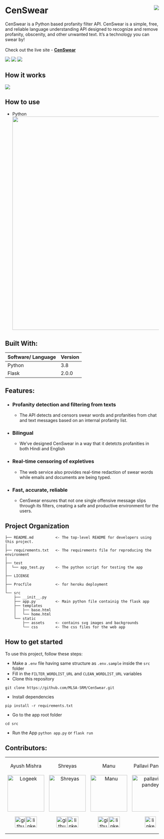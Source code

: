 # CenSwear <img src="https://i.ibb.co/LpTqC8H/censwear.png" align="right">
CenSwear is a Python based profanity filter API. CenSwear is a simple, free, and reliable language understanding API designed to recognize and remove profanity, obscenity, and other unwanted text. It’s a technology you can swear by!<br><br>
Check out the live site - [**CenSwear**](https://censwear.msclubsrm.in/)

![](https://img.shields.io/github/forks/MLSA-SRM/CenSwear?color=green&style=for-the-badge)
![](https://img.shields.io/github/stars/MLSA-SRM/CenSwear?color=silver&style=for-the-badge)
![](https://img.shields.io/github/license/MLSA-SRM/CenSwear?color=yellow&style=for-the-badge)

## How it works
<img src="https://i.imgur.com/YYiEfI4.gif" align="center">

## How to use
* Python <br>
  <img src="https://i.imgur.com/r8Pmn50.png" width="700">

## Built With:
| Software/ Language | Version |
|----------|---------|
| Python | 3.8 |
| Flask | 2.0.0 |

## Features:
* ### Profanity detection and filtering from texts 
  * The API detects and censors swear words and profanities from chat and text messages based on an internal profanity list.

* ### Bilingual
  * We’ve designed CenSwear in a way that it detetcts profanities in both Hindi and English
  
* ### Real-time censoring of expletives
  * The web service also provides real-time redaction of swear words while emails and documents are being typed.
  
* ### Fast, accurate, reliable
  * CenSwear ensures that not one single offensive message slips through its filters, creating a safe and productive environment for the users.
  

Project Organization
------------

    ├── README.md          <- The top-level README for developers using this project.
    │
    ├── requirements.txt   <- The requirements file for reproducing the environment
    │
    ├── test
    │  └── app_test.py     <- The python script for testing the app
    │
    ├── LICENSE
    │
    ├── Procfile           <- for heroku deployment
    │
    └── src
        ├── __init__.py 
        ├── app.py         <- Main python file containig the flask app
        ├── templates
        │   ├── base.html
        │   └── home.html
        └── static
            ├── assets     <- contains svg images and backgrounds 
            └── css        <- The css files for the web app



## How to get started
To use this project, follow these steps:

* Make a `.env` file having same structure as `.env.sample` inside the `src` folder
* Fill in the `FILTER_WORDLIST_URL` and `CLEAN_WORDLIST_URL` variables
* Clone this repository 
```
git clone https://github.com/MLSA-SRM/CenSwear.git
```
* Install dependencies 
```
pip install -r requirements.txt
```
* Go to the app root folder 
```
cd src
```
* Run the App  `python app.py` or `flask run`

## Contributors:
<table>
<td><p align="center">    Ayush Mishra  <br><br><img src = "https://avatars.githubusercontent.com/u/36323763?v=4"  height="120" alt="Logeek"></p><p align="center"><a href = "https://github.com/sudo-logic"><img src = "http://www.iconninja.com/files/241/825/211/round-collaboration-social-github-code-circle-network-icon.svg" width="36" height = "36" alt="github-logo"/></a><a href = "https://www.linkedin.com/in/ayush-mishra-srm/"><img src = "http://www.iconninja.com/files/863/607/751/network-linkedin-social-connection-circular-circle-media-icon.svg" width="36" height="36" alt="linkedin-logo" /></a></p></td>
  
<td><p align="center"> Shreyas <br><br><img src = "https://avatars.githubusercontent.com/u/81923486?v=4"  height="120" alt="Shreyas"></p><p align="center"><a href = "https://github.com/ShreyasDatta"><img src = "http://www.iconninja.com/files/241/825/211/round-collaboration-social-github-code-circle-network-icon.svg" width="36" height = "36" alt="github-logo"/></a><a href = "https://www.linkedin.com/in/shreyas-datta-32bb041a1/"><img src = "http://www.iconninja.com/files/863/607/751/network-linkedin-social-connection-circular-circle-media-icon.svg" width="36" height="36" alt="linkedin-logo" /></a></p></td>
  
<td><p align="center">Manu<br> <br><img src = "https://avatars.githubusercontent.com/u/46190721?v=4"  height="120" alt="Manu"></p><p align="center"><a href = "https://github.com/manushyaaa"><img src = "http://www.iconninja.com/files/241/825/211/round-collaboration-social-github-code-circle-network-icon.svg" width="36" height = "36" alt="github-logo"/></a><a href = "https://www.linkedin.com/in/manu-sunil-8356b51b9/"><img src = "http://www.iconninja.com/files/863/607/751/network-linkedin-social-connection-circular-circle-media-icon.svg" width="36" height="36" alt="linkedin-logo" /></a></p></td>
  
<td><p align="center">Pallavi Pandey<br> <br><img src = "https://media-exp1.licdn.com/dms/image/C4D03AQGVXvb8JHZUqw/profile-displayphoto-shrink_400_400/0/1602692630506?e=1632960000&v=beta&t=5XEL0YSmOvE0o9AzHNIGi-bs8kY9Fj7yNqV91I_sQ1E"  height="120" alt="pallavi-pandey"></p><p align="center"><a href = "https://www.linkedin.com/in/pallavi-pandey-27b4b71b8/"><img src = "http://www.iconninja.com/files/863/607/751/network-linkedin-social-connection-circular-circle-media-icon.svg" width="36" height="36" alt="linkedin-logo" /></a></p></td>
  
<td><p align="center">Priyanshi David<br> <br><img src = "https://media-exp1.licdn.com/dms/image/C5603AQE0xGrfOyBVFA/profile-displayphoto-shrink_400_400/0/1606122219889?e=1632960000&v=beta&t=_CwiZdOeFQtEkOblJz9g8-4BLsLrIfppM-QJb5rdxyU"  height="120" alt="priyanshi-david"></p><p align="center"><a href = "https://www.linkedin.com/in/priyanshi-david-28910b200/"><img src = "http://www.iconninja.com/files/863/607/751/network-linkedin-social-connection-circular-circle-media-icon.svg" width="36" height="36" alt="linkedin-logo" /></a></p></td>
  
<td><p align="center">     Sahil<br> <br><img src = "https://avatars.githubusercontent.com/u/68604369?v=4"  height="120" alt="Sahil"></p><p align="center"><a href = "https://github.com/sahiljena"><img src = "http://www.iconninja.com/files/241/825/211/round-collaboration-social-github-code-circle-network-icon.svg" width="36" height = "36" alt="github-logo"/></a><a href = "https://www.linkedin.com/in/sahil-jena/"><img src = "http://www.iconninja.com/files/863/607/751/network-linkedin-social-connection-circular-circle-media-icon.svg" width="36" height="36" alt="linkedin-logo" /></a></p></td>
  </table>

